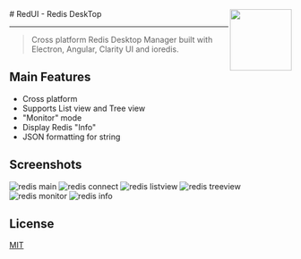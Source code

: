 <img align="right" width="110" src="https://rizwanansari.net/wp-content/uploads/2020/07/cover.png">
# RedUI - Redis DeskTop
<hr/>

> Cross platform Redis Desktop Manager built with Electron, Angular, Clarity UI and ioredis.

## Main Features
- Cross platform
- Supports List view and Tree view
- "Monitor" mode
- Display Redis "Info"
- JSON formatting for string

## Screenshots

![redis main](https://rizwanansari.net/wp-content/uploads/2020/07/1.png)
![redis connect](https://rizwanansari.net/wp-content/uploads/2020/07/2.png)
![redis listview](https://rizwanansari.net/wp-content/uploads/2020/07/3.png)
![redis treeview](https://rizwanansari.net/wp-content/uploads/2020/07/4.png)
![redis monitor](https://rizwanansari.net/wp-content/uploads/2020/07/5.png)
![redis info](https://rizwanansari.net/wp-content/uploads/2020/07/6.png)

## License

[MIT](LICENSE)

